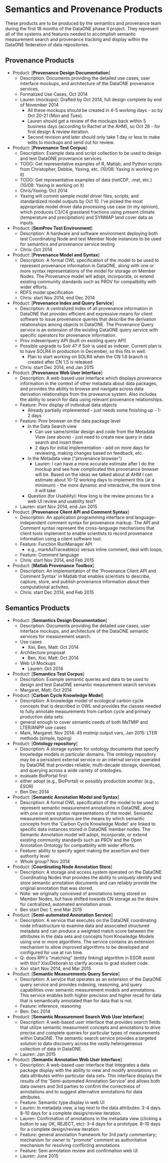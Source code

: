 # Semantics and Provenance Products

These products are to be produced by the semantics and provenance team during the first 18 months of the DataONE phase II project.  They represent all of the systems and features needed to accomplish semantic measurement search and provenance tracking and display within the DataONE federation of data repositories.  

## Provenance Products

- Product: [__Provenance Design Documentation__]
	- Description: Documents providing the detailed use cases, user interface mockups, and architecture of the DataONE provenance services.
    - Formalized Use Cases, Oct 2014
    - Lauren (mockups): Drafted by Oct 2014, full design complete by end of November 2014
		- All these mockups should be created in 4-5 working days - so by Oct 20-21 (Mon and Tues).
		- Lauren should get a review of the mockups back within 5 business days (according to Rachel at the AHM), so Oct 28 - for first design & review iteration.
		- Second revision and later should only take 1 day or less to make edits to mockups and send out for review.
- Product: [__Provenance Test Corpus__]
	- Description: Example data and script collection to be used to design and test DataONE provenance services
    - TODO: Get representative examples of R, Matlab, and Python scripts from Christopher, Debbie, Yaxing, etc. (10/08: Yaxing is working on it)
    - TODO: Get representative examples of data (netCDF, .mat, etc.) (10/08: Yaxing is working on it)
    - Chris/Yaxing: Oct 2014
    - Yaxing will commit sample model driver files, scripts, and standardized model outputs by Oct 10. I've picked the most appropriate model driver data processing use case (in my opinion), which produces C3/C4 grassland fractions using present climate (temperature and precipitation) and SYNMAP land cover data as inputs.
- Product: [__SemProv Test Environment__]
    - Description: A hardware and software environment deploying both test Coordinating Node and test Member Node instances to be used for semantics and provenance service testing
    - Chris: Oct 2014
- Product: [__Provenance Model and Syntax__]
    - Description: A formal OWL specification of the model to be used to represent provenance information in DataONE, along with one or more syntax representations of the model for storage on Member Nodes. The Provenance model will adopt, incorporate, or extend existing community standards such as PROV for compatbility with wider efforts.
    - RDFS model specification
    - Chris: start Nov 2014, end Dec 2014
- Product: [__Provenance Index and Query Service__]
    - Description: A centralized index of all provenance information in DataONE that provides efficient and expressive means for client software to issue provenance queries that describe the derivation relationships among objects in DataONE.  The Provenance Query service is an extension of the existing DataONE query service with specific operators for provenance information.
    - Prov indexer/query API (built on existing query API)
    - Possible upgrade to Solr 4? if Solr is used as indexer. Current plan is to have SOLR4 in production in December, so this fits in well.
        - Plan to start working on SOLR4 when the CN 1.6 branch is created after CN 1.5 is released
    - Chris: start Dec 2014, end Jan 2015
- Product: [__Provenance Web User Interface__]
	- Description: A web-based user interface which displays provenance information in the context of other metadata about data packages, and provides the ability to browse and navigate across data derivation relationships from the proveance system.  Also includes the ability to search for data using relevant provenance relationships.
    - Feature: Prov display of individual data objects
		- Already partially implemented - just needs some finishing up - 1-2 days
    - Feature: Prov browser on the data package level
    	- In the Data Search view
        	- Can use same/similar design and code from the Metadata View (see above) - just need to create new query in data search and insert them
        	- 2 days for initial implementation - add on more days for reviewing, making changes based on feedback, etc.
	    - In the Metadata view ("provenance browser")
	    	- Lauren: I can have a more accurate estimate after I do the mockup and see how complicated this provenance browser will be. Based on the ideas we talked about at AHM I can estimate about 10-12 working days to implement this (at a minimum) - the more dynamic and interactive, the more time it will take
	   - Question (for Usability): How long is the review process for a web UI review and usability test?
    - Lauren: start Nov 2014, end Jan 2015
- Product: [__Provenance Client API and Comment Syntax__]
    - Description: An application programming interface and language-independent comment syntax for provenance markup. The API and Comment syntax represent the cross-language mechanisms that client tools implement to enable scientists to record provenance information using a client software tool.
    - Feature: Function RunManager API
    	- e.g., markAsTraceable(x) versus inline comment; deal with loops;
    - Feature: Comment language
    - Chris: start Nov 2014, end Feb 2015
- Product: [__Matlab Provenance Toolbox__]
    - Description: An implementation of the 'Provenance Client API and Comment Syntax' in Matlab that enables scientists to describe, capture, store, and publish provenance information about their computational activites.
    - Chris: start Dec 2014, end Feb 2015

## Semantics Products

- Product: [__Semantics Design Documentation__]
	- Description: Documents providing the detailed use cases, user interface mockups, and architecture of the DataONE semantic services for measurement search.
    - Use cases
    	- Xixi, Ben, Matt: Oct 2014
    - Architecture proposal
        - Ben, Xixi, Matt: Oct 2014
    - Web UI Mockups
        - Lauren: Oct 2014
- Product: [__Semantics Test Corpus__]
    - Description: Example semantic queries and data to be used to design and test DataONE semantic measurement search services
    - Margaret, Matt: Oct 2014
- Product: [__Carbon Cycle Knowledge Model__]
    - Description: A knowledge model of ecological carbon cycle concepts that is described in OWL and provides the classes needed to fully annotate measurements from carbon cycle and primary production data sets.
    - general enough to cover semantic needs of both MsTMIP and LTER/ANPP use cases
    -  Mark, Margaret: Nov 2014: 45 mstmip output vars, Jan 2015: LTER methods (simple, typing)
- Product: [__Ontology repository__]
    - Description: A storage system for ontology documents that specify knowledge models in particular domains.  The ontology repository may be a persistent external service or an internal service operated by DataONE that provides reliable, multi-decade storage, download, and querying across a wide variety of ontologies.
    - evaluate BioPortal first
    - either adopt (e.g., BioPortal) or possibly productize another (e.g., ESOR)
    - Ben Dec 2014
- Product: [__Semantic Annotation Model and Syntax__]
    - Description: A formal OWL specification of the model to be used to represent semantic measurement annotations in DataONE, along with one or more syntax representations of the model. Semantic measurement annotations are the means by which semantic concepts from the 'Carbon Cycle Knowledge Model' are linked to specific data instances stored in DataONE member nodes. The Semantic Annotation model will adopt, incorporate, or extend existing community standards such as PROV and the Open Annotation Ontology for compatbility with wider efforts.
    - Feature: ability to specify agent making the assertion and their authority level
    - Whole group? Nov 2014 
- Product: [__Coordinating Node Annotation Store__]
    - Description: A storage and access system operated on the DataONE Coordinating Nodes that provides the ability to uniquely identify and store semantic annotation documents and can reliably provide the original annotation that was stored.
    - Note: we originally conceived of annotations being stored on Member Nodes, but have shifted towards CN storage as the desire for centralized, automated annotation arose.
    - Ben start Dec 1, end Mar 2015
- Product: [__Semi-automated Annotation Service__]
    - Description: A service that executes on the DataONE coordinating node infrastructure to examine data and associated structured metadata and can produce a weighted match score between the attributes in the data sets and concepts from Knowledge Models using one or more algorithms.  The service contains an extension mechanism to allow improved algorithms to be developed and configured for use at run time.
    - Q: does RPI's "matching" (entity linking) algorithm in ESOR assist with this?  Xixi/Deborah to clarify access to grad student code.
    - Xixi: start Nov 2014, end Mar 2015
- Product: [__Semantic Measurements Query Service__]
    - Description: A service that operates as an extension of the DataONE query service and provides indexing, reasoning, and query capabilities over semantic measurement models and annotations.  This service enables both higher precision and higher recall for data that is semantically annotated than for data that is not.
    - Feature: inference, reasoning
    - Ben: Dec 2014
- Product: [__Semantic Measurement Search Web User Interface__]
    - Description: A web-based user interface that provides search fields that utilize semantic measurment concepts and annotations to drive precise and complete queries for particular types of measurements within DataONE.  The semantic search service provides a targeted solution to data discovery across the vastly heterogeneous collection of data in DataONE.
    - Lauren: Jan 2015
- Product: [__Semantic Annotation Web User Interface__]
    - Description: A web-based user interface that Integrates a data package display with the ability to view and modify annotations on data attributes within particular data sets.  This interface displays the results of the 'Semi-automated Annotation Service' and allows both data owners and 3rd parties to confirm the correctness of annotations and to suggest alternative annotations for data attributes.
	- Feature: Semantic type display in web UI
	- Lauren: In metadata view, a tag next to the data attributes: 3-4 days. 8-10 days for a complete design/review iteration.
	- Lauren: Confirmation of annotations in the metadata view (clicking a button to say OK, REJECT, etc): 3-4 days for a prototype. 8-10 days for a complete design/review iteration.
	- Feature: general annotation framework for 3rd party commentary; mechanism for owner to "promote" comment as authoritative mechanism for resolving conflicting annotations
	- Feature: Sem annotation review and confirmation web UI
	- Lauren: June 2015

